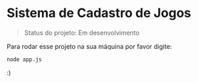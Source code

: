 # Sistema de Cadastro de Jogos

> Status do projeto: Em desenvolvimento 

Para rodar esse projeto na sua máquina por favor digite:

```
node app.js
```

:)